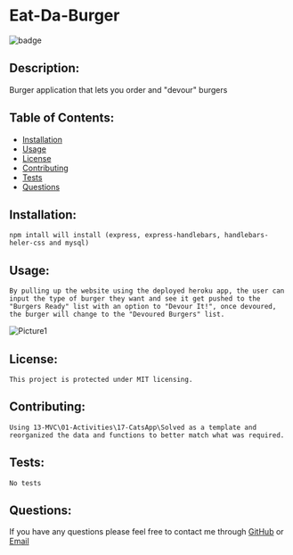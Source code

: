 # Eat-Da-Burger
  ![badge](https://img.shields.io/badge/license-MIT-green)
  
  ## Description:
  Burger application that lets you order and "devour" burgers

  ## Table of Contents:

  * [Installation](#Installation)
  * [Usage](#usage)
  * [License](#license)
  * [Contributing](#contributing)
  * [Tests](#tests)
  * [Questions](#questions)
  
  ## Installation:
    npm intall will install (express, express-handlebars, handlebars-heler-css and mysql)

  ## Usage:
    By pulling up the website using the deployed heroku app, the user can input the type of burger they want and see it get pushed to the "Burgers Ready" list with an option to "Devour It!", once devoured, the burger will change to the "Devoured Burgers" list.

![Picture1](https://user-images.githubusercontent.com/70180576/101993341-c51a0380-3c87-11eb-9c5f-6de8aebe2649.jpg)


  ## License:
    This project is protected under MIT licensing.

  ## Contributing:
    Using 13-MVC\01-Activities\17-CatsApp\Solved as a template and reorganized the data and functions to better match what was required.

  ## Tests:
    No tests

  ## Questions:
  If you have any questions please feel free to contact me through [GitHub](https://github.com/grantf12) or [Email](grantferment@gmail.com)


